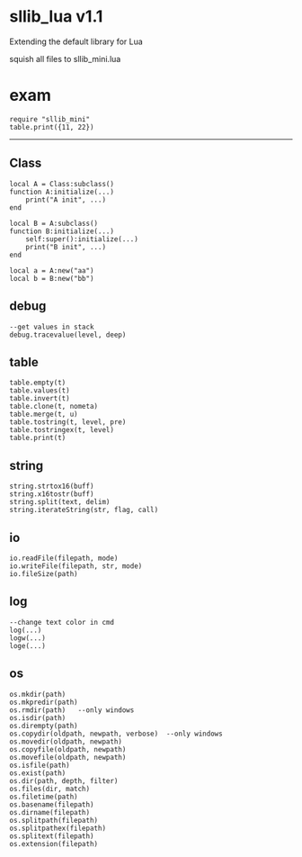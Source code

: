 # sllib_lua v1.1
Extending the default library for Lua

squish all files to sllib_mini.lua 


# exam
```
require "sllib_mini"
table.print({11, 22})
```

-----------------------------
## Class
```
local A = Class:subclass()
function A:initialize(...)
    print("A init", ...)
end

local B = A:subclass()
function B:initialize(...)
	self:super():initialize(...)
	print("B init", ...)
end

local a = A:new("aa")
local b = B:new("bb")
```

## debug
```
--get values in stack
debug.tracevalue(level, deep)
```

## table
```
table.empty(t)
table.values(t)
table.invert(t)
table.clone(t, nometa)
table.merge(t, u)
table.tostring(t, level, pre)
table.tostringex(t, level)
table.print(t)
```


## string
```
string.strtox16(buff)
string.x16tostr(buff)
string.split(text, delim)
string.iterateString(str, flag, call)
```


## io
```
io.readFile(filepath, mode)
io.writeFile(filepath, str, mode)
io.fileSize(path)
```

## log
```
--change text color in cmd
log(...)
logw(...)
loge(...)
```

## os
```
os.mkdir(path)
os.mkpredir(path)
os.rmdir(path)   --only windows
os.isdir(path)
os.dirempty(path)
os.copydir(oldpath, newpath, verbose)  --only windows
os.movedir(oldpath, newpath)
os.copyfile(oldpath, newpath)
os.movefile(oldpath, newpath)
os.isfile(path)
os.exist(path)
os.dir(path, depth, filter)
os.files(dir, match)
os.filetime(path)
os.basename(filepath)
os.dirname(filepath)
os.splitpath(filepath)
os.splitpathex(filepath)
os.splitext(filepath)
os.extension(filepath)
```









